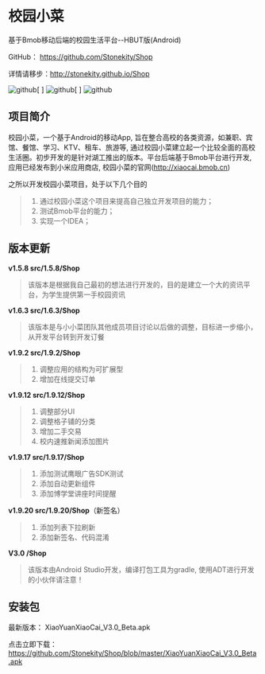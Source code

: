 校园小菜
========

基于Bmob移动后端的校园生活平台--HBUT版(Android)

GitHub： https://github.com/Stonekity/Shop


详情请移步：http://stonekity.github.io/Shop


![github](https://github.com/Stonekity/Shop/blob/master/screen/show_1.png)[    ]
![github](https://github.com/Stonekity/Shop/blob/master/screen/Show_2.png)[    ]
![github](https://github.com/Stonekity/Shop/blob/master/screen/show_3.png)



项目简介
-------
    
校园小菜，一个基于Android的移动App, 旨在整合高校的各类资源，如兼职、宾馆、餐馆、学习、KTV、租车、旅游等,
通过校园小菜建立起一个比较全面的高校生活圈。初步开发的是针对湖工推出的版本。平台后端基于Bmob平台进行开发,
应用已经发布到小米应用商店, 校园小菜的官网(http://xiaocai.bmob.cn)
    
   
之所以开发校园小菜项目，处于以下几个目的
>1. 通过校园小菜这个项目来提高自己独立开发项目的能力；
>2. 测试Bmob平台的能力；
>3. 实现一个IDEA；
    

版本更新
--------

**v1.5.8  src/1.5.8/Shop**
> 该版本是根据我自己最初的想法进行开发的，目的是建立一个大的资讯平台，为学生提供第一手校园资讯

**v1.6.3  src/1.6.3/Shop**
> 该版本是与小小菜团队其他成员项目讨论以后做的调整，目标进一步缩小，从开发平台转到开发订餐
        
**v1.9.2  src/1.9.2/Shop**
>1. 调整应用的结构为可扩展型
>2. 增加在线提交订单
        
**v1.9.12  src/1.9.12/Shop**
>1. 调整部分UI
>2. 调整格子铺的分类
>3. 增加二手交易
>4. 校内速推新闻添加图片
        
**v1.9.17  src/1.9.17/Shop**
>1. 添加测试鹰眼广告SDK测试
>2. 添加自动更新组件
>3. 添加博学堂讲座时间提醒
        
**v1.9.20  src/1.9.20/Shop**（新签名）
>1. 添加列表下拉刷新
>2. 添加新签名、代码混淆

**V3.0  /Shop**
> 该版本由Android Studio开发，编译打包工具为gradle, 使用ADT进行开发的小伙伴请注意！
        


安装包
-----

最新版本： XiaoYuanXiaoCai_V3.0_Beta.apk 

点击立即下载： https://github.com/Stonekity/Shop/blob/master/XiaoYuanXiaoCai_V3.0_Beta.apk



    
         
        
